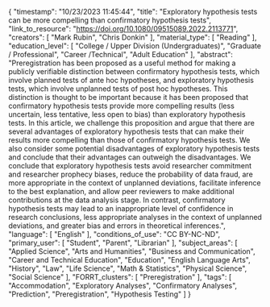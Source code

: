 {
    "timestamp": "10/23/2023 11:45:44",
    "title": "Exploratory hypothesis tests can be more compelling than confirmatory hypothesis tests",
    "link_to_resource": "https://doi.org/10.1080/09515089.2022.2113771",
    "creators": [
        "Mark Rubin",
        "Chris Donkin"
    ],
    "material_type": [
        "Reading"
    ],
    "education_level": [
        "College / Upper Division (Undergraduates)",
        "Graduate / Professional",
        "Career /Technical",
        "Adult Education"
    ],
    "abstract": "Preregistration has been proposed as a useful method for making a publicly verifiable distinction between confirmatory hypothesis tests, which involve planned tests of ante hoc hypotheses, and exploratory hypothesis tests, which involve unplanned tests of post hoc hypotheses. This distinction is thought to be important because it has been proposed that confirmatory hypothesis tests provide more compelling results (less uncertain, less tentative, less open to bias) than exploratory hypothesis tests. In this article, we challenge this proposition and argue that there are several advantages of exploratory hypothesis tests that can make their results more compelling than those of confirmatory hypothesis tests. We also consider some potential disadvantages of exploratory hypothesis tests and conclude that their advantages can outweigh the disadvantages. We conclude that exploratory hypothesis tests avoid researcher commitment and researcher prophecy biases, reduce the probability of data fraud, are more appropriate in the context of unplanned deviations, facilitate inference to the best explanation, and allow peer reviewers to make additional contributions at the data analysis stage. In contrast, confirmatory hypothesis tests may lead to an inappropriate level of confidence in research conclusions, less appropriate analyses in the context of unplanned deviations, and greater bias and errors in theoretical inferences.",
    "language": [
        "English"
    ],
    "conditions_of_use": "CC BY-NC-ND",
    "primary_user": [
        "Student",
        "Parent",
        "Librarian"
    ],
    "subject_areas": [
        "Applied Science",
        "Arts and Humanities",
        "Business and Communication",
        "Career and Technical Education",
        "Education",
        "English Language Arts",
        "History",
        "Law",
        "Life Science",
        "Math & Statistics",
        "Physical Science",
        "Social Science"
    ],
    "FORRT_clusters": [
        "Preregistration"
    ],
    "tags": [
        "Accommodation",
        "Exploratory Analyses",
        "Confirmatory Analyses",
        "Prediction",
        "Preregistration",
        "Hypothesis Testing"
    ]
}
